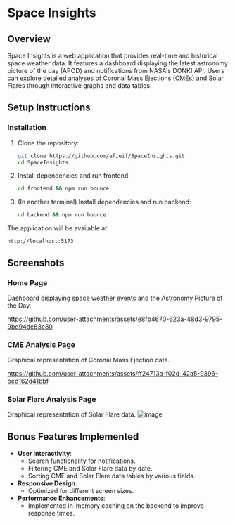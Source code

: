 # Space Insights

## Overview
Space Insights is a web application that provides real-time and historical space weather data. It features a dashboard displaying the latest astronomy picture of the day (APOD) and notifications from NASA's DONKI API. Users can explore detailed analyses of Coronal Mass Ejections (CMEs) and Solar Flares through interactive graphs and data tables.

## Setup Instructions

### Installation
1. Clone the repository:
   ```sh
   git clone https://github.com/afieif/SpaceInsights.git
   cd SpaceInsights
   ```
2. Install dependencies and run frontend:
   ```sh
   cd frontend && npm run bounce
   ```
3. (In another terminal) Install dependencies and run backend:
   ```sh
   cd backend && npm run bounce
   ```

The application will be available at:
```
http://localhost:5173
```

## Screenshots

### Home Page
Dashboard displaying space weather events and the Astronomy Picture of the Day.


https://github.com/user-attachments/assets/e8fb4670-623a-48d3-9795-9bd94dc83c80




### CME Analysis Page
Graphical representation of Coronal Mass Ejection data.


https://github.com/user-attachments/assets/ff24713a-f02d-42a5-9396-bed162d41bbf




### Solar Flare Analysis Page
Graphical representation of Solar Flare data.
  ![image](https://github.com/user-attachments/assets/d50ee31d-7040-40e3-8877-746df304dea7)


## Bonus Features Implemented
- **User Interactivity**:
  - Search functionality for notifications.
  - Filtering CME and Solar Flare data by date.
  - Sorting CME and Solar Flare data tables by various fields.
- **Responsive Design**:
  - Optimized for different screen sizes.
- **Performance Enhancements**:
  - Implemented in-memory caching on the backend to improve response times.

